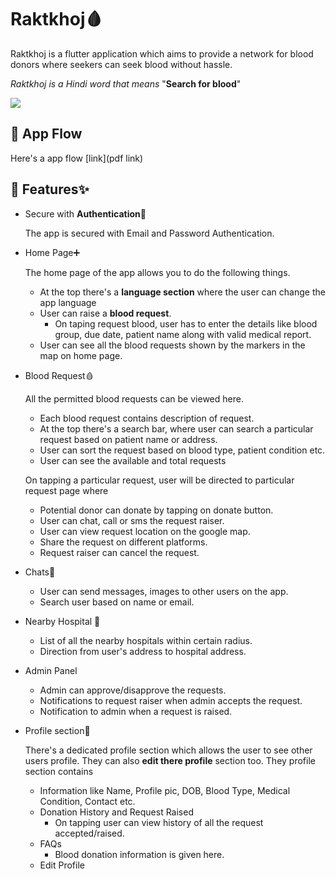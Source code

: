
# Raktkhoj🩸

Raktkhoj is a flutter application which aims to provide a network for blood donors where seekers can seek blood without hassle.


*Raktkhoj is a Hindi word that means* "**Search for blood**"


<!-- <p >
  <img width="180" height="350" src="https://user-images.githubusercontent.com/60806242/132573893-99db7127-5ea6-4aee-bc84-90fca95333ff.png">
  <img width="180" height="350" src="https://user-images.githubusercontent.com/60806242/132573912-0a1ee156-6b1d-4365-b636-5321ab429abf.png">
  <img width="180" height="350" src="https://user-images.githubusercontent.com/60806242/132573917-257b9988-51bf-46b4-a1a5-21d1af424213.png">
</p> -->

<a href="app_apk">
  <img margin="0" src="https://firebasestorage.googleapis.com/v0/b/baithak-4a1fe.appspot.com/o/android-ver1.svg?alt=media&token=b22cc972-c33f-4d7f-910f-07bc17e9b20e" />
</a>

## 🚩 App Flow

Here's a app flow [link](pdf link) 
  
## 🚩 Features✨

- Secure with **Authentication**🔐
  
  The app is secured with Email and Password Authentication.

-  Home Page➕
    
    The home page of the app allows you to do the following things.

    - At the top there's  a **language section** where the user can change the app language
    - User can raise a **blood request**.
       - On taping request blood, user has to enter the details like blood group, due date, patient name along with valid medical report.
    - User can see all the blood requests shown by the markers in the map on home page.
    
     
- Blood Request🩸

   All the permitted blood requests can be viewed here.

    - Each blood request contains description of request.
    - At the top there's a search bar, where user can search a particular request based on patient name or address.
    - User can sort the request based on blood type, patient condition etc.
    - User can see the available and total requests

   On tapping a particular request, user will be directed to particular request page where
       
    - Potential donor can donate by tapping on donate button.
    - User can chat, call or sms the request raiser.
    - User can view request location on the google map.
    - Share the request on different platforms.
    - Request raiser can cancel the request.

- Chats💬

    - User can send messages, images to other users on the app.
    - Search user based on name or email.

- Nearby Hospital 🏥
     
     - List of all the nearby hospitals within certain radius.
     - Direction from user's address to hospital address.
     
- Admin Panel
        
    -  Admin can approve/disapprove the requests.
    -  Notifications to request raiser when admin accepts the request.
    -  Notification to admin when a request is raised.

- Profile section🧑

    There's a dedicated profile section which allows the user to see other users profile. They can also **edit there profile** section too. They profile section contains

    - Information like Name, Profile pic, DOB, Blood Type, Medical Condition, Contact etc.
    - Donation History and Request Raised
       - On tapping user can view history of all the request accepted/raised.
    - FAQs 
       - Blood donation information is given here. 
    - Edit Profile


  
